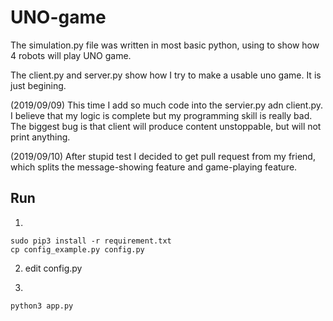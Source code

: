 # UNO-game

The simulation.py file was written in most basic python, using to show how 4 robots will play UNO game.

The client.py and server.py show how I try to make a usable uno game. It is just begining.

(2019/09/09) This time I add so much code into the servier.py adn client.py. I believe that my logic is complete but my programming skill is really bad. The biggest bug is that client will produce content unstoppable, but will not print anything.

(2019/09/10) After stupid test I decided to get pull request from my friend, which splits the message-showing feature and game-playing feature.

## Run
1.
```
sudo pip3 install -r requirement.txt
cp config_example.py config.py
```


2. edit config.py

3.
```
python3 app.py
```
